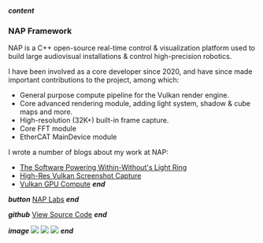 ___content___
### NAP Framework

NAP is a C++ open-source real-time control & visualization platform used to build large audiovisual installations & control high-precision robotics.

I have been involved as a core developer since 2020, and have since made important contributions to the project, among which:

- General purpose compute pipeline for the Vulkan render engine.
- Core advanced rendering module, adding light system, shadow & cube maps and more.
- High-resolution (32K+) built-in frame capture.
- Core FFT module
- EtherCAT MainDevice module

I wrote a number of blogs about my work at NAP:

- [The Software Powering Within-Without's Light Ring](https://blog.nap-framework.tech/d5/d6f/md_articles_003_within_without)
- [High-Res Vulkan Screenshot Capture](https://blog.nap-framework.tech/df/dc8/md_articles_004_nap_snapshot)
- [Vulkan GPU Compute](https://blog.nap-framework.tech/df/d25/md_articles_007_nap_vulkan_compute" )
___end___

___button___
[NAP Labs](https://nap-labs.tech)
___end___

___github___
[View Source Code](https://github.com/napframework/nap)
___end___

___image___
![](../images/nap_logo_blue.svg)
![](../images/flock.jpg)
![](../images/fft.jpg)
___end___
